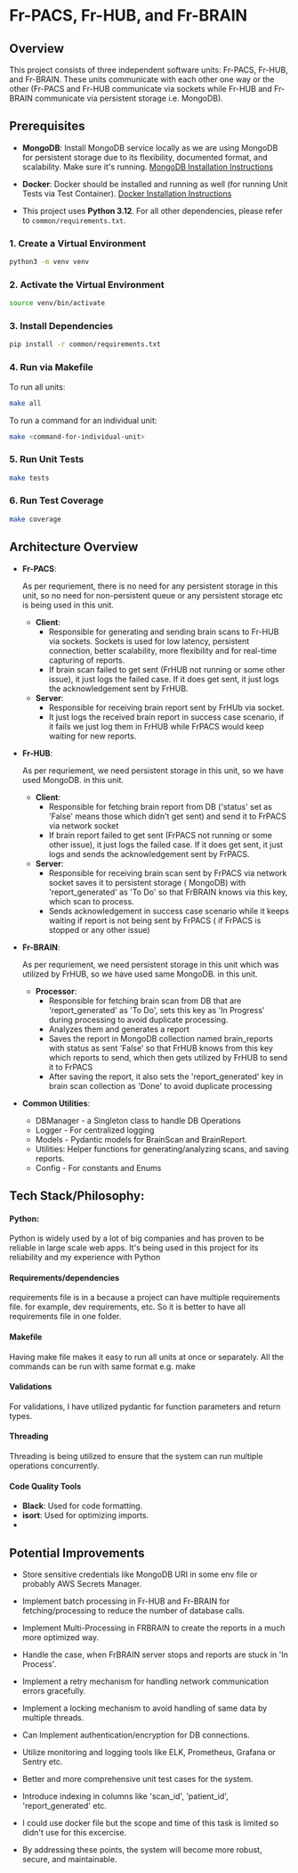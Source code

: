 # Fr-PACS, Fr-HUB, and Fr-BRAIN

## Overview

This project consists of three independent software units: Fr-PACS, Fr-HUB, and Fr-BRAIN. These units communicate with
each other one way or the other (Fr-PACS and Fr-HUB communicate via sockets while Fr-HUB and Fr-BRAIN communicate via
persistent storage i.e. MongoDB).

## Prerequisites

- **MongoDB**: Install MongoDB service locally as we are using MongoDB for persistent storage due to its flexibility,
  documented format, and scalability. Make sure it's
  running. [MongoDB Installation Instructions](https://docs.mongodb.com/manual/installation/)

- **Docker**: Docker should be installed and running as well (for running Unit Tests via Test
  Container). [Docker Installation Instructions](https://docs.docker.com/get-docker/)
- This project uses **Python 3.12**.
  For all other dependencies, please refer to `common/requirements.txt`.

### 1. Create a Virtual Environment

```sh
python3 -m venv venv
```

### 2. Activate the Virtual Environment

```sh
source venv/bin/activate
```

### 3. Install Dependencies

```sh
pip install -r common/requirements.txt
```

### 4. Run via Makefile

To run all units:

```sh
make all
```

To run a command for an individual unit:

```sh
make <command-for-individual-unit>
```

### 5. Run Unit Tests

```sh
make tests
```

### 6. Run Test Coverage

```sh
make coverage
```

## Architecture Overview

- **Fr-PACS**:

  As per requriement, there is no need for any persistent storage in this unit, so no need for non-persistent queue
  or any persistent storage
  etc is being used
  in this unit.
    - **Client**:
        - Responsible for generating and sending brain scans to Fr-HUB via sockets. Sockets is used for low latency,
          persistent connection, better scalability, more flexibility and for real-time capturing of reports.
        - If brain scan failed to get sent (FrHUB not running or some other issue), it just logs the failed case. If it
          does get sent, it just logs the acknowledgement sent by FrHUB.
    - **Server**:
        - Responsible for receiving brain report sent by FrHUb via socket.
        - It just logs the received brain report in success case scenario, if it fails we just log them in FrHUB while
          FrPACS would keep waiting for new reports.

- **Fr-HUB**:

  As per requriement, we need persistent storage in this unit, so we have used MongoDB.
  in this unit.
    - **Client**:
        - Responsible for fetching brain report from DB ('status' set as 'False' means those which didn't get sent) and
          send it to FrPACS via network socket
        - If brain report failed to get sent (FrPACS not running or some other issue), it just logs the failed case. If
          it does get sent, it just logs and sends the acknowledgement sent by FrPACS.
    - **Server**:
        - Responsible for receiving brain scan sent by FrPACS via network socket saves it to persistent storage (
          MongoDB) with 'report_generated' as 'To Do' so that FrBRAIN knows via this key, which scan to process.
        - Sends acknowledgement in success case scenario while it keeps waiting if report is not being sent by FrPACS (
          if FrPACS is stopped or any other issue)

- **Fr-BRAIN**:

  As per requriement, we need persistent storage in this unit which was utilized by FrHUB, so we have used same MongoDB.
  in this unit.
    - **Processor**:
        - Responsible for fetching brain scan from DB that are 'report_generated' as 'To Do', sets this key as 'In
          Progress' during processing to avoid duplicate processing.
        - Analyzes them and generates a report
        - Saves the report in MongoDB collection named brain_reports with status as sent 'False' so that FrHUB knows
          from this key which reports to send, which then gets utilized by FrHUB to send it to FrPACS
        - After saving the report, it also sets the 'report_generated' key in brain scan collection as 'Done' to avoid
          duplicate processing

- **Common Utilities**:
    - DBManager - a Singleton class to handle DB Operations
    - Logger - For centralized logging
    - Models - Pydantic models for BrainScan and BrainReport.
    - Utilities: Helper functions for generating/analyzing scans, and saving reports.
    - Config - For constants and Enums

## Tech Stack/Philosophy:

#### Python:

Python is widely used by a lot of big companies and has proven to be reliable in large scale web apps. It's being used
in this project for its reliability and my experience with Python

#### Requirements/dependencies

requirements file is in a because a project can have multiple requirements file. for example, dev
requirements, etc. So it is better to have all requirements file in one folder.

#### Makefile

Having make file makes it easy to run all units at once or separately.
All the commands can be run with same format e.g. make <your command>

#### Validations

For validations, I have utilized pydantic for function parameters and return types.

#### Threading

Threading is being utilized to ensure that the system can run multiple operations concurrently.

#### Code Quality Tools

- **Black**: Used for code formatting.
- **isort**: Used for optimizing imports.
-

## Potential Improvements

- Store sensitive credentials like MongoDB URI in some env file or probably AWS Secrets Manager.
- Implement batch processing in Fr-HUB and Fr-BRAIN for fetching/processing to reduce the number of database calls.
- Implement Multi-Processing in FRBRAIN to create the reports in a much more optimized way.
- Handle the case, when FrBRAIN server stops and reports are stuck in 'In Process'.
- Implement a retry mechanism for handling network communication errors gracefully.
- Implement a locking mechanism to avoid handling of same data by multiple threads.
- Can Implement authentication/encryption for DB connections.
- Utilize monitoring and logging tools like ELK, Prometheus, Grafana or Sentry etc.
- Better and more comprehensive unit test cases for the system.
- Introduce indexing in columns like 'scan_id', 'patient_id', 'report_generated' etc.
- I could use docker file but the scope and time of this task is limited so didn't use for this excercise.

- By addressing these points, the system will become more robust, secure, and maintainable.